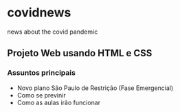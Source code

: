 # covidnews
news about the covid pandemic

## Projeto Web usando HTML e CSS 

### Assuntos principais 
- Novo plano São Paulo de Restrição (Fase Emergencial)
- Como se previnir
- Como as aulas irão funcionar 